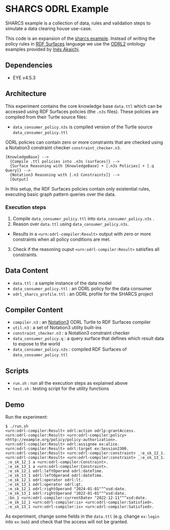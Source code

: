 # SHARCS ODRL Example

SHARCS example is a collection of data, rules and validation steps to simulate a data clearing house use-case.

This code is an expansion of the [sharcs example](https://github.com/eyereasoner/Notation3-By-Example/tree/main/examples/sharcs). Instead of writing the policy rules in [RDF Surfaces](https://w3c-cg.github.io/rdfsurfaces/) language we use the [ODRL2](https://www.w3.org/ns/odrl/2/) ontology examples provided by [Inès Akaichi](https://github.com/Ines-Akaichi/SHARCS-Use-Case).

## Dependencies

- EYE v4.5.3

## Architecture

This experiment contains the core knowledge base `data.ttl` which can be accessed using RDF Surfaces policies (the `.n3s` files). These policies are compiled from their Turtle source files:

- `data_consumer_policy.n3s` is compiled version of the Turtle source `data_consumer_policy.ttl`
  
ODRL policies can contain zero or more constraints that are checked using a Notation3 constraint checker `constraint_checker.n3`.

```
[KnowledgeBase] --> 
  {Compile .ttl policies into .n3s (surfaces)} -->
  {Surface Reasoning with [KnowledgeBase] + [.n3s Policies] + [.q Query]} --> 
  {Notation3 Reasoning with [.n3 Constraints]} -->
  [Output]
```

In this setup, the RDF Surfaces policies contain only existential rules, executing basic graph pattern queries over the data.

### Execution steps

1. Compile `data_consumer_policy.ttl` into `data_consumer_policy.n3s` .
2. Reason over `data.ttl` using `data_consumer_policy.n3s`.
  - Results in a `<urn:odrl-compiler:Result>` output with zero or more constraints when all policy conditions are met.
3. Check if the reasoning ouput `<urn:odrl-compiler:Result>`  satisfies all constraints.

## Data Content

- `data.ttl` : a sample instance of the data model
- `data_consumer_policy.ttl` : an ODRL policy for the data consumer
- `odrl_sharcs_profile.ttl` : an ODRL profile for the SHARCS project

## Compiler Content

- `compiler.n3` : an [Notation3](https://w3c.github.io/N3/spec/) ODRL Turtle to RDF Surfaces compiler
- `util.n3` : a set of Notation3 utility built-ins 
- `constraint_checker.n3` : a Notation3 constraint checker
- `data_consumer_policy.q` : a query surface that defines which result data to expose to the world
- `data_consumer_policy.n3s` : compiled RDF Surfaces  of `data_consumer_policy.ttl`

## Scripts

- `run.sh` : run all the execution steps as explained above
- `test.sh` : testing script for the utility functions

## Demo

Run the experiment:

```
$ ./run.sh
<urn:odrl-compiler:Result> odrl:action odrlp:grantAccess.
<urn:odrl-compiler:Result> <urn:odrl-compiler:policy> <http://example.org/policy/policy-authorization>.
<urn:odrl-compiler:Result> odrl:assignee ex:alice.
<urn:odrl-compiler:Result> odrl:target ex:Session2300.
<urn:odrl-compiler:Result> <urn:odrl-compiler:constraint> _:e_sk_12_1.
<urn:odrl-compiler:Result> <urn:odrl-compiler:constraint> _:e_sk_13_1.
_:e_sk_12_1 a <urn:odrl-compiler:Constraint>.
_:e_sk_13_1 a <urn:odrl-compiler:Constraint>.
_:e_sk_12_1 odrl:leftOperand odrl:dateTime.
_:e_sk_13_1 odrl:leftOperand odrl:dateTime.
_:e_sk_12_1 odrl:operator odrl:lt.
_:e_sk_13_1 odrl:operator odrl:gt.
_:e_sk_12_1 odrl:rightOperand "2024-01-01"^^xsd:date.
_:e_sk_13_1 odrl:rightOperand "2022-01-01"^^xsd:date.
_:bn_1 <urn:odrl-compiler:currentDate> "2022-12-11"^^xsd:date.
_:e_sk_12_1 <urn:odrl-compiler:is> <urn:odrl-compiler:Satisfied>.
_:e_sk_13_1 <urn:odrl-compiler:is> <urn:odrl-compiler:Satisfied>.
```

As experiment, change some fields in the `data.ttl` (e.g. change  `ex:login` into `ex:bob`) and check that the access will not be granted. 
